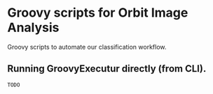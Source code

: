 # Groovy scripts for Orbit Image Analysis

Groovy scripts to automate our classification workflow.

## Running GroovyExecutur directly (from CLI).

```
TODO
```



